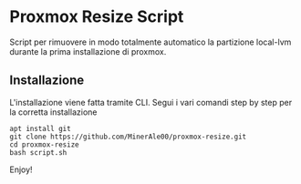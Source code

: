 # Proxmox Resize Script
Script per rimuovere in modo totalmente automatico la partizione local-lvm durante la prima installazione di proxmox.

## Installazione
L'installazione viene fatta tramite CLI. Segui i vari comandi step by step per la corretta installazione


```
apt install git
git clone https://github.com/MinerAle00/proxmox-resize.git
cd proxmox-resize
bash script.sh
```
Enjoy!
